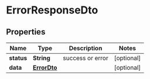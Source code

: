 # ErrorResponseDto

## Properties
Name | Type | Description | Notes
------------ | ------------- | ------------- | -------------
**status** | **String** | success or error |  [optional]
**data** | [**ErrorDto**](ErrorDto.md) |  |  [optional]

